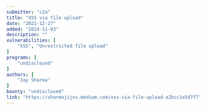 ```yaml
---
submitter: "c2a"
title: "XSS via file upload"
date: "2021-12-27"
added: "2024-11-03"
description: ""
vulnerabilities: [
    "XSS", "Unrestricted file upload"
]
programs: [
    "undisclosed"
]
authors: [
    "Jay Sharma"
]
bounty: "undisclosed"
link: "https://sharmajijvs.medium.com/xss-via-file-upload-a2bcc1e5d7f7"
---
```




